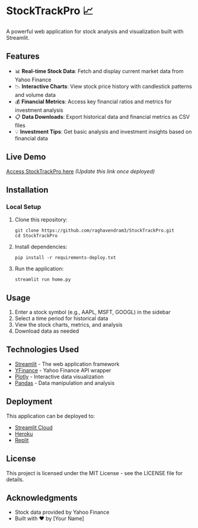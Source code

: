 # StockTrackPro 📈

A powerful web application for stock analysis and visualization built with Streamlit.

## Features

- 📊 **Real-time Stock Data**: Fetch and display current market data from Yahoo Finance
- 📉 **Interactive Charts**: View stock price history with candlestick patterns and volume data
- 💰 **Financial Metrics**: Access key financial ratios and metrics for investment analysis
- 📋 **Data Downloads**: Export historical data and financial metrics as CSV files
- 💡 **Investment Tips**: Get basic analysis and investment insights based on financial data

## Live Demo

[Access StockTrackPro here](https://stocktrackpro.streamlit.app) *(Update this link once deployed)*

## Installation

### Local Setup

1. Clone this repository:
   ```
   git clone https://github.com/raghavendram3/StockTrackPro.git
   cd StockTrackPro
   ```

2. Install dependencies:
   ```
   pip install -r requirements-deploy.txt
   ```

3. Run the application:
   ```
   streamlit run home.py
   ```

## Usage

1. Enter a stock symbol (e.g., AAPL, MSFT, GOOGL) in the sidebar
2. Select a time period for historical data
3. View the stock charts, metrics, and analysis
4. Download data as needed

## Technologies Used

- [Streamlit](https://streamlit.io/) - The web application framework
- [YFinance](https://pypi.org/project/yfinance/) - Yahoo Finance API wrapper
- [Plotly](https://plotly.com/) - Interactive data visualization
- [Pandas](https://pandas.pydata.org/) - Data manipulation and analysis

## Deployment

This application can be deployed to:

- [Streamlit Cloud](https://streamlit.io/cloud)
- [Heroku](https://heroku.com)
- [Replit](https://replit.com)

## License

This project is licensed under the MIT License - see the LICENSE file for details.

## Acknowledgments

- Stock data provided by Yahoo Finance
- Built with ❤️ by [Your Name]
